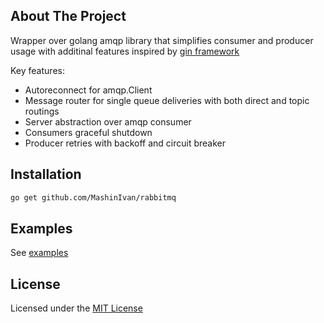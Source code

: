 <!-- Description -->
## About The Project

Wrapper over golang amqp library that simplifies consumer and producer usage with additinal features inspired by [gin framework](https://github.com/gin-gonic/gin)

Key features:
* Autoreconnect for amqp.Client
* Message router for single queue deliveries with both direct and topic routings
* Server abstraction over amqp consumer
* Consumers graceful shutdown
* Producer retries with backoff and circuit breaker


## Installation

```sh
go get github.com/MashinIvan/rabbitmq
```

<!-- USAGE EXAMPLES -->
## Examples

See [examples](https://github.com/MashinIvan/rabbitmq/tree/main/examples)


<!-- LICENSE -->
## License

Licensed under the [MIT License](https://github.com/MashinIvan/rabbitmq/blob/main/LICENSE)
